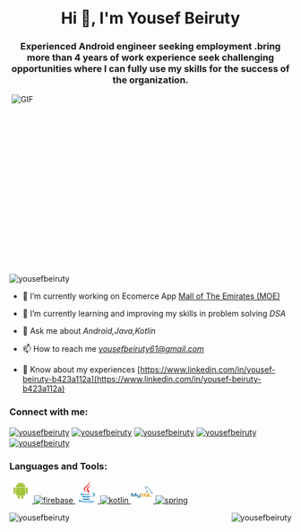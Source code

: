 <h1 align="center">Hi 👋, I'm Yousef Beiruty</h1>
<h3 align="center">Experienced Android engineer seeking employment .bring more than 4 years of work experience seek challenging opportunities where I can fully use my skills for the success of the organization.</h3>

  <img align="right" alt="GIF" src="https://github.com/abhisheknaiidu/abhisheknaiidu/blob/master/code.gif?raw=true" width="500" height="320" />
<p align="left"> <img src="https://komarev.com/ghpvc/?username=yousefbeiruty&label=Profile%20views&color=0e75b6&style=flat" alt="yousefbeiruty" /> </p>

- 🔭 I’m currently working on Ecomerce App [Mall of The Emirates (MOE)](https://play.google.com/store/apps/details?id=com.belongi.moe)

- 🌱 I’m currently learning and improving my skills in problem solving *DSA*

- 💬 Ask me about *Android,Java,Kotlin*

- 📫 How to reach me *yousefbeiruty61@gmail.com*

- 📄 Know about my experiences [https://www.linkedin.com/in/yousef-beiruty-b423a112a](https://www.linkedin.com/in/yousef-beiruty-b423a112a)

<h3 align="left">Connect with me:</h3>
<p align="left">
<a href="https://fb.com/yousefbeiruty" target="blank"><img align="center" src="https://raw.githubusercontent.com/rahuldkjain/github-profile-readme-generator/master/src/images/icons/Social/facebook.svg" alt="yousefbeiruty" height="30" width="40" /></a>
<a href="https://www.linkedin.com/in/yousef-beiruty-b423a112a" target="blank"><img align="center" src="https://raw.githubusercontent.com/rahuldkjain/github-profile-readme-generator/master/src/images/icons/Social/linked-in-alt.svg" alt="yousefbeiruty" height="30" width="40" /></a>
<a href="https://instagram.com/yousefbeiruty" target="blank"><img align="center" src="https://raw.githubusercontent.com/rahuldkjain/github-profile-readme-generator/master/src/images/icons/Social/instagram.svg" alt="yousefbeiruty" height="30" width="40" /></a>
<a href="https://www.leetcode.com/yousefbeiruty61" target="blank"><img align="center" src="https://raw.githubusercontent.com/rahuldkjain/github-profile-readme-generator/master/src/images/icons/Social/leet-code.svg" alt="yousefbeiruty" height="30" width="40" /></a>
<a href="https://auth.geeksforgeeks.org/user/yousefbeiruty" target="blank"><img align="center" src="https://raw.githubusercontent.com/rahuldkjain/github-profile-readme-generator/master/src/images/icons/Social/geeks-for-geeks.svg" alt="yousefbeiruty" height="30" width="40" /></a>
</p>

<h3 align="left">Languages and Tools:</h3>
<p align="left"> <a href="https://developer.android.com" target="_blank" rel="noreferrer"> <img src="https://raw.githubusercontent.com/devicons/devicon/master/icons/android/android-original-wordmark.svg" alt="android" width="40" height="40"/> </a> <a href="https://firebase.google.com/" target="_blank" rel="noreferrer"> <img src="https://www.vectorlogo.zone/logos/firebase/firebase-icon.svg" alt="firebase" width="40" height="40"/> </a> <a href="https://www.java.com" target="_blank" rel="noreferrer"> <img src="https://raw.githubusercontent.com/devicons/devicon/master/icons/java/java-original.svg" alt="java" width="40" height="40"/> </a> <a href="https://kotlinlang.org" target="_blank" rel="noreferrer"> <img src="https://www.vectorlogo.zone/logos/kotlinlang/kotlinlang-icon.svg" alt="kotlin" width="40" height="40"/> </a> <a href="https://www.mysql.com/" target="_blank" rel="noreferrer"> <img src="https://raw.githubusercontent.com/devicons/devicon/master/icons/mysql/mysql-original-wordmark.svg" alt="mysql" width="40" height="40"/> </a> <a href="https://spring.io/" target="_blank" rel="noreferrer"> <img src="https://www.vectorlogo.zone/logos/springio/springio-icon.svg" alt="spring" width="40" height="40"/> </a> </p>

<p><img align="left" src="https://github-readme-stats.vercel.app/api/top-langs?username=yousefbeiruty&show_icons=true&locale=en&layout=compact" alt="yousefbeiruty" /></p>

<p>&nbsp;<img align="right" src="https://github-readme-stats.vercel.app/api?username=yousefbeiruty&show_icons=true&locale=en" alt="yousefbeiruty" /></p>



  



